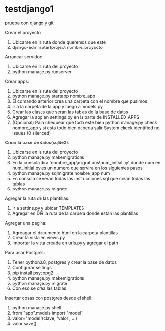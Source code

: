 # testdjango1
prueba con django y git

Crear el proyecto:
  1. Ubicarse en la ruta donde queremos que este
  2. django-admin startproject nombre_proyecto

Arrancar servidor:
  1. Ubicarse en la ruta del proyecto
  2. python manage.py runserver

Crear apps:
  1. Ubicarse en la ruta del proyecto
  2. python manage.py startapp nombre_app
  3. El comando anterior crea una carpeta con el nombre que pusimos
  4. Ir a la carpeta de la app y luego a models.py
  5. Crear las clases que seran las tablas de la base de datos
  6. Agregar la app en settings.py en la parte de INSTALLED_APPS
  7. (Opcional) Para chequear que todo este bien python manage.py check nombre_app y si esta todo bien deberia salir System check identified no issues (0 silenced)

Crear la base de datos(sqlite3):
  1. Ubicarse en la ruta del proyecto
  2. python manage.py makemigrations
  3. En la consola dira 'nombre_app\migrations\num_initial.py' donde num en num_initial.py es un numero que servira en los siguientes pasos
  4. python manage.py sqlmigrate nombre_app num
  5. En consola se veran todas las instrucciones sql que crean todas las tablas
  6. python manage.py migrate

Agregar la ruta de las plantillas:
  1. Ir a settins.py y ubicar TEMPLATES
  2. Agregar en DIR la ruta de la carpeta donde estan las plantillas

Agregar una pagina:
  1. Agreagar el documento html en la carpeta plantillas
  2. Crear la vista en views.py
  3. Importar la vista creada en urls.py y agregar el path
  
Para usar Postgres:
  1. Tener python3.8, postgres y crear la base de datos
  2. Configurar settings
  3. pip install psycopg2
  4. python manage.py makemigrations
  5. python manage.py migrate
  5. Con eso se crea las tablas
  
Insertar cosas con postgres desde el shell:
  1. python manage.py shell
  2. from "app".models import "model"
  3. valor="model"(clave, 'valor', ...)
  4. valor.save()
